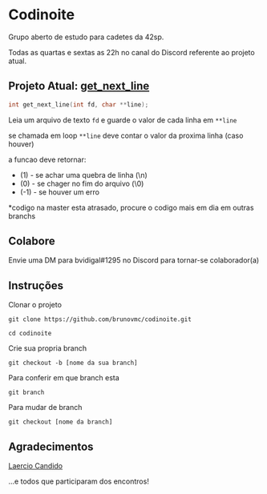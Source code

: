 # Codinoite

Grupo aberto de estudo para cadetes da 42sp.

Todas as quartas e sextas as 22h no canal do Discord referente ao projeto atual.

## Projeto Atual: [get_next_line](https://github.com/brunovmc/codinoite/tree/master/get_next_line)

```c
int	get_next_line(int fd, char **line);
```

Leia um arquivo de texto `fd` e guarde o valor de cada linha em `**line`

se chamada em loop `**line` deve contar o valor da proxima linha (caso houver)

a funcao deve retornar:

- (1) 	- se achar uma quebra de linha (\n)
- (0) 	- se chager no fim do arquivo (\0)
- (-1)	- se houver um erro 
 
*codigo na master esta atrasado, procure o codigo mais em dia em outras branchs

## Colabore

Envie uma DM para bvidigal#1295 no Discord para tornar-se colaborador(a)

## Instruções

Clonar o projeto

```
git clone https://github.com/brunovmc/codinoite.git
```
```
cd codinoite
```
Crie sua propria branch

```
git checkout -b [nome da sua branch]
```
Para conferir em que branch esta
```
git branch
```
Para mudar de branch
```
git checkout [nome da branch]
```
## Agradecimentos

[Laercio Candido](https://github.com/LaercioCandido)

...e todos que participaram dos encontros!
